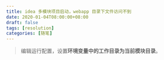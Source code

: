 ```yaml
---
title: idea 多模块项目启动，webapp 目录下文件访问不到
date: 2020-01-04T08:00:00+08:00
draft: false
tags: [resolution]
categories: [随笔]
---
```


> 编辑运行配置，设置**环境变量中的工作目录为当前模块目录**。